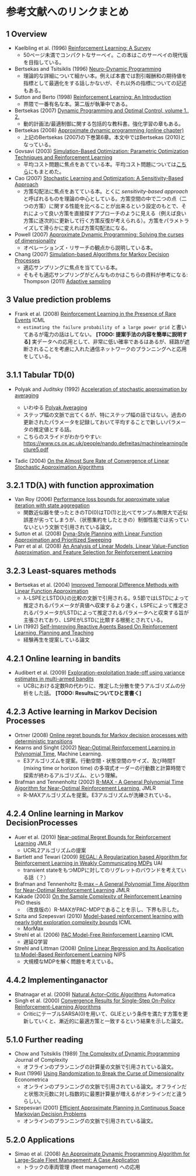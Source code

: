 # 参考文献へのリンクまとめ

## 1 Overview
- Kaelbling et al. (1996) [Reinforcement Learning: A Survey](https://www.jair.org/media/301/live-301-1562-jair.pdf)
  - 50ページ未満でコンパクトなサーベイ。この本はこのサーベイの現代版を目指している。
- Bertsekas and Tsitsiklis (1996) [Neuro-Dynamic Programming](http://athenasc.com/ndpbook.html)
  - 理論的な詳細について細かい本。例えば本書では割引報酬和の期待値を指標として最適化をする話しかないが、それ以外の指標についての記述もある。
- Sutton and Berto (1998) [Reinforcement Learning: An Introduction](https://webdocs.cs.ualberta.ca/~sutton/book/the-book.html)
  - 界隈で一番有名な本。第二版が執筆中である。
- Bertsekas (2007) [Dynamic Programming and Optimal Control, volume 1., 2.](http://www.athenasc.com/dpbook.html)
  - 動的計画法/最適制御に関する包括的な教科書。強化学習の章もある。
- Bertsekas (2008) [Approximate dynamic programming (online chapter)](http://citeseerx.ist.psu.edu/viewdoc/summary?doi=10.1.1.141.6891)
  - 上記のBertsekas (2007)の下巻第6章。本文中ではBertsekas (2010)となっている。
- Govsavi (2003) [Simulation-Based Optimization: Parametric Optimization Techniques and Reinforcement Learning](http://www.springer.com/us/book/9781489974907)
  - 平均コスト問題に焦点をあてている本。平均コスト問題については[こちら](note.md)にもまとめた。
- Cao (2007) [Stochastic Learning and Optimization: A Sensitivity-Based Approach](https://books.google.co.jp/books?id=Ot3J8AKuhLsC&lpg=PR7&ots=z-SHA2m4yc&lr=lang_en&hl=ja&pg=PA17#v=onepage&q&f=false)
  - 方策勾配法に焦点をあてている本。とくに *sensitivity-based approach* と呼ばれるものを理論の中心としている。方策空間の中で二つの点（二つの方策）に関する性能を比べることが出来るという設定のもとで、それによって良い方策を直接探すアプローチのように見える（例えば良い方策に逐次的に更新して行く方策反復が考えられる）。方策をパラメトライズして滑らかに変えれば方策勾配法になる。
- Powell (2007) [Approximate Dynamic Programming: Solving the curses of dimensionality](http://adp.princeton.edu/)
  - オペレーションズ・リサーチの観点から説明している本。
- Chang (2007) [Simulation-based Algorithms for Markov Decision Processes](http://castlelab.princeton.edu/ORF569papers/Fu%20-%20Simulation-based%20algorithms%20for%20MDPs.pdf)
  - 適応サンプリングに焦点を当てている本。
  - そもそも適応サンプリングがどんなものかはこちらの資料が参考になる: Thompson (2011) [Adaptive sampling](http://www.mathstat.helsinki.fi/msm/banocoss/2011/Presentations/Thompson_web.pdf)

## 3 Value prediction problems

- Frank et al. (2008) [Reinforcement Learning in the Presence of Rare Events](http://www.machinelearning.org/archive/icml2008/papers/580.pdf) ICML
  - `estimating the failure probability of a large power grid` と書いてあるが電力の話はしてない。 **[TODO: 提案手法の内容を簡単に説明する]**
実データへの応用として、非常に低い確率であるはあるが、経路が遮断されることを考慮に入れた通信ネットワークのプランニングへと応用をしている。

## 3.1.1 Tabular TD(0)

- Polyak and Juditsky (1992) [Acceleration of stochastic approximation by averaging](https://www.researchgate.net/profile/Boris_Polyak2/publication/236736831_Acceleration_of_Stochastic_Approximation_by_Averaging/links/0f31753227e964baab000000/Acceleration-of-Stochastic-Approximation-by-Averaging.pdf)
  - いわゆる [Polyak Averaging](https://en.wikipedia.org/wiki/Stochastic_approximation)
  - ステップ幅の文脈で出てくるが、特にステップ幅の話ではない。過去の更新されたパラメータを記録しておいて平均することで新しいパラメータの推定値とする話。
  - こちらのスライドがわかりやすい: https://www.cs.ox.ac.uk/people/nando.defreitas/machinelearning/lecture5.pdf

- Tadic (2004) [On the Almost Sure Rate of Convergence of Linear Stochastic Approximation Algorithms](http://ieeexplore.ieee.org/document/1266818/)

## 3.2.1 TD(λ) with function approximation

- Van Roy (2006) [Performance loss bounds for approximate value iteration with state aggregation](http://web.stanford.edu/~bvr/pubs/aggregation.pdf)
  - 関数近似器を使ったときのTD(0)はTD(1)と比べてサンプル無限大で近似誤差が劣ってしまうが、（状態集約をしたときの）制御性能では劣っていないという文脈で引用されている論文。
- Sutton et al. (2008) [Dyna-Style Planning with Linear Function Approximation and Prioritized Sweeping](https://arxiv.org/pdf/1206.3285.pdf)
- Parr et al al. (2008) [An Analysis of Linear Models, Linear Value-Function Approximation, and Feature Selection for Reinforcement Learning](https://users.cs.duke.edu/~parr/icml08.pdf)

## 3.2.3 Least-squares methods

- Bertsekas et al. (2004) [Improved Temporal Difference Methods with Linear Function Approximation](http://web.mit.edu/dimitrib/www/TD_Policy_Eval_04.pdf)
  - λ-LSPEとLSTD(λ)の比較の文脈で引用される。9.5節ではLSTDによって推定されるパラメータが真値へ収束するより速く，LSPEによって推定されるパラメータがLSTDによって推定されるパラメータへと収束する旨が主張されており、LSPEがLSTDに比類する根拠とされている。
- Lin (1992) [Self-Improving Reactive Agents Based On Reinforcement Learning, Planning and Teaching](https://pdfs.semanticscholar.org/9cd8/193a66cf53143cbba6ccb0c7b9c2ebf2452b.pdf)
  - 経験再生を提案している論文

## 4.2.1 Online learning in bandits

- Audibert et al. (2009) [Exploration-exploitation trade-off using variance estimates in multi-armed bandits](http://certis.enpc.fr/~audibert/Mes%20articles/TCS08.pdf)
  - UCBにおける定数Rの代わりに、推定した分散を使うアルゴリズムの分析をした話。 **[TODO: Resultsについてひと言書く]**

## 4.2.3 Active learning in Markov Decision Processes
- Ortner (2008) [Online regret bounds for Markov decision processes with deterministic transitions](http://ac.els-cdn.com/S0304397510002008/1-s2.0-S0304397510002008-main.pdf?_tid=baf2ef9e-e582-11e6-bea4-00000aab0f26&acdnat=1485626212_65faa377ff897ad0b15b7c54390e8b33)
- Kearns and Singht (2002) [Near-Optimal Reinforcement Learning in Polynomial Time](https://www.cis.upenn.edu/~mkearns/papers/KearnsSinghE3.pdf), Machine Learning.
  - E3アルゴリズムを提案。行動空間・状態空間のサイズ、及び時間T (mixing time or horizon time) の多項式オーダーの行動数と計算時間で探索が終わるアルゴリズム、という理解。
- Brafman and Tennenholtz (2002) [R-MAX - A General Polynomial Time Algorithm for Near-Optimal Reinforcement Learning](http://www.jmlr.org/papers/volume3/brafman02a/brafman02a.pdf), JMLR
  - R-MAXアルゴリズムを提案。E3アルゴリズムが洗練されている。

## 4.2.4 Online learning in Markov DecisionProcesses
- Auer et al. (2010) [Near-optimal Regret Bounds for Reinforcement Learning](http://www.jmlr.org/papers/volume11/jaksch10a/jaksch10a.pdf) JMLR
  - UCRL2アルゴリズムの提案
- Bartlett and Tewari (2009) [REGAL: A Regularization based Algorithm for Reinforcement
Learning in Weakly Communicating MDPs](https://arxiv.org/pdf/1205.2661v1.pdf) UAI
  - transient stateをもつMDPに対してのリグレットのバウンドを考えている話（？）
- Brafman and Tennenholtz [R-max – A General Polynomial Time Algorithm for Near-Optimal Reinforcement Learning](http://www.jmlr.org/papers/volume3/brafman02a/brafman02a.pdf) JMLR
- Kakade (2003) [On the Sample Complexity of
Reinforcement Learning](https://homes.cs.washington.edu/~sham/papers/thesis/sham_thesis.pdf) PhD thesis
  - （改良版の）R-MAXがPAC-MDPであることを示し、下界も示した。
- Szita and Szepesvari (2010) [Model-based reinforcement learning with nearly tight exploration complexity bounds](http://citeseerx.ist.psu.edu/viewdoc/download;jsessionid=46E2A19A7D4C4775430F2C4767749453?doi=10.1.1.170.2457&rep=rep1&type=pdf) ICML
  - MorMax
- Strehl et al. (2006) [PAC Model-Free Reinforcement Learning](http://cseweb.ucsd.edu/~ewiewior/06efficient.pdf) ICML
  - 遅延Q学習
- Strehl and Littman (2008) [Online Linear Regression and Its Application to
Model-Based Reinforcement Learning](https://papers.nips.cc/paper/3197-online-linear-regression-and-its-application-to-model-based-reinforcement-learning.pdf) NIPS
  - 大規模なMDPを解く問題を考えている。

## 4.4.2 Implementinganactor

- Bhatnagar et al. (2009) [Natural Actor–Critic Algorithms](https://webdocs.cs.ualberta.ca/~sutton/papers/BSGL-TR.pdf) Automatica
- Singh et al. (2000) [Convergence Results for Single-Step On-Policy Reinforcement-Learning Algorithms](https://sites.ualberta.ca/~szepesva/papers/singh98convergence.pdf)
  - CriticにテーブルSARSA(0)を用いて、GLIEという条件を満たす方策を更新していくと、漸近的に最適方策と一致するという結果を示した論文。

## 5.1.0 Further reading
- Chow and Tsitsiklis (1989) [The Complexity of Dynamic Programming](http://www.mit.edu/~jnt/Papers/J026-89-dpcomplexity.pdf) Journal of Complexity
  - オフラインのプランニングの計算量の文脈で引用されている論文。
- Rust (1996) [Using Randomization to Break the Curse of Dimensionality](http://people.hss.caltech.edu/~mshum/gradio/papers/dinakar.pdf) Econometrica
  - オンラインのプランニングの文脈で引用されている論文。オフラインだと状態次元数に対し指数的に最悪計算量が増えるがオンラインだと違うらしい。
- Szepesvari (2001) [Efficient Approximate Planning in Continuous
Space Markovian Decision Problems](https://www.researchgate.net/profile/Csaba_Szepesvari/publication/2587899_Efficient_Approximate_Planning_in_Continuous_Space_Markovian_Decision_Problems/links/09e4150cb772a8e202000000.pdf)
  - オンラインのプランニングの文脈で引用されている論文。

## 5.2.0 Applications
- Simao et al. (2008) [An Approximate Dynamic Programming Algorithm for Large-Scale Fleet Management: A Case Application](http://castlelab.princeton.edu/Papers/Simao_et_al_SchneiderNational.pdf)
  - トラックの車両管理 (fleet management) への応用
